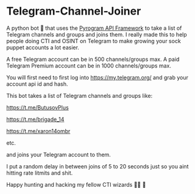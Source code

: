 # Telegram-Channel-Joiner

A python bot 🤖 that uses the [Pyrogram API Framework](https://docs.pyrogram.org/) to take a list of Telegram channels and groups and joins them. I really made this to help people doing CTI and OSINT on Telegram to make growing your sock puppet accounts a lot easier.

A free Telegram account can be in 500 channels/groups max. A paid Telegram Premium account can be in 1000 channels/groups max.

You will first need to first log into https://my.telegram.org/ and grab your account api id and hash.

This bot takes a list of Telegram channels and groups like:

https://t.me/ButusovPlus

https://t.me/brigade_14

https://t.me/xaron14ombr

etc.

and joins your Telegram account to them.

I put a random delay in between joins of 5 to 20 seconds just so you aint hitting rate litmits and shit.



Happy hunting and hacking my fellow CTI wizards 🧙‍♂️ 🎯

